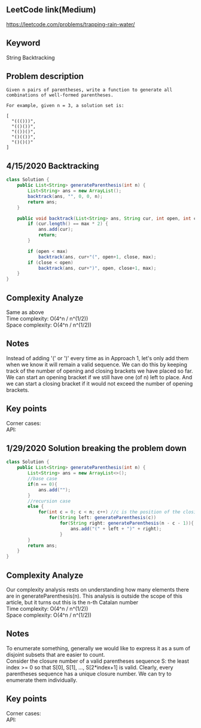 ## LeetCode link(Medium)
https://leetcode.com/problems/trapping-rain-water/

## Keyword
String Backtracking

## Problem description
```
Given n pairs of parentheses, write a function to generate all combinations of well-formed parentheses.

For example, given n = 3, a solution set is:

[
  "((()))",
  "(()())",
  "(())()",
  "()(())",
  "()()()"
]
```

## 4/15/2020 Backtracking

```java
class Solution {
    public List<String> generateParenthesis(int n) {
        List<String> ans = new ArrayList();
        backtrack(ans, "", 0, 0, n);
        return ans;
    }

    public void backtrack(List<String> ans, String cur, int open, int close, int max){
        if (cur.length() == max * 2) {
            ans.add(cur);
            return;
        }

        if (open < max)
            backtrack(ans, cur+"(", open+1, close, max);
        if (close < open)
            backtrack(ans, cur+")", open, close+1, max);
    }
}
```

## Complexity Analyze
Same as above\
Time complexity: O(4^n / n^(1/2))\
Space complexity: O(4^n / n^(1/2))

## Notes
Instead of adding '(' or ')' every time as in Approach 1, let's only add them when we know it will remain a valid sequence. We can do this by keeping track of the number of opening and closing brackets we have placed so far.\
We can start an opening bracket if we still have one (of n) left to place. And we can start a closing bracket if it would not exceed the number of opening brackets.

## Key points
Corner cases: \
API:

## 1/29/2020 Solution breaking the problem down

```java
class Solution {
    public List<String> generateParenthesis(int n) {
        List<String> ans = new ArrayList<>();
        //base case
        if(n == 0){
            ans.add("");
        }
        //recursion case
        else {
            for(int c = 0; c < n; c++) //c is the position of the closing bracket of the first bracket
                for(String left: generateParenthesis(c))
                    for(String right: generateParenthesis(n - c - 1)){
                        ans.add("(" + left + ")" + right);
                    }
        }
        return ans;
    }
}
```

## Complexity Analyze
Our complexity analysis rests on understanding how many elements there are in generateParenthesis(n). This analysis is outside the scope of this article, but it turns out this is the n-th Catalan number\
Time complexity: O(4^n / n^(1/2))\
Space complexity: O(4^n / n^(1/2))

## Notes
To enumerate something, generally we would like to express it as a sum of disjoint subsets that are easier to count.\
Consider the closure number of a valid parentheses sequence S: the least index >= 0 so that S[0], S[1], ..., S[2*index+1] is valid. Clearly, every parentheses sequence has a unique closure number. We can try to enumerate them individually.

## Key points
Corner cases:\
API:

